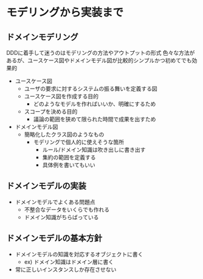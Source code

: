# モデリングから実装まで

## ドメインモデリング

DDDに着手して迷うのはモデリングの方法やアウトプットの形式
色々な方法があるが、ユースケース図やドメインモデル図が比較的シンプルかつ初めてでも効果的

- ユースケース図
  - ユーザの要求に対するシステムの振る舞いを定義する図
  - ユースケース図を作成する目的
    - どのようなモデルを作ればいいか、明確にするため
  - スコープを決める目的
    - 議論の範囲を狭めて限られた時間で成果を出すため
- ドメインモデル図
  - 簡略化したクラス図のようなもの
    - モデリングで個人的に使えそうな箇所
      - ルール/ドメイン知識は吹き出しに書き出す
      - 集約の範囲を定義する
      - 具体例を書いてもいい

## ドメインモデルの実装

- ドメインモデルでよくある問題点
  - 不整合なデータをいくらでも作れる
  - ドメイン知識がちらばっている

## ドメインモデルの基本方針

- ドメインモデルの知識を対応するオブジェクトに書く
  - ex) ドメイン知識はドメイン層に書く
- 常に正しいインスタンスしか存在させない
